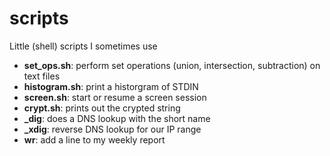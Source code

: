 scripts
=======

Little (shell) scripts I sometimes use

* **set_ops.sh**:      perform set operations (union, intersection, subtraction) on text files
* **histogram.sh**:    print a historgram of STDIN
* **screen.sh**:        start or resume a screen session
* **crypt.sh**:         prints out the crypted string
* **_dig**:            does a DNS lookup with the short name
* **_xdig**:           reverse DNS lookup for our IP range
* **wr**:              add a line to my weekly report
